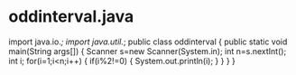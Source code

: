 # oddinterval.java
import java.io.*;
import java.util.*;
public class oddinterval
{
public static void main(String args[])
{
Scanner s=new Scanner(System.in);
int n=s.nextInt();
int i;
for(i=1;i<n;i++)
{
if(i%2!=0)
{
System.out.println(i);
}
}
}
}
